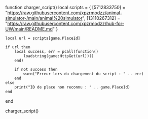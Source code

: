 function charger_script()
    local scripts = {
        [5712833750] = "https://raw.githubusercontent.com/xpzrmodzz/animal-simulator-/main/animal%20simulator",
        [13110267312] = "https://raw.githubusercontent.com/xpzrmodzz/hub-for-UW/main/README.md"
    }
    
    local url = scripts[game.PlaceId]
    
    if url then
        local success, err = pcall(function()
            loadstring(game:HttpGet(url))()
        end)
        
        if not success then
            warn("Erreur lors du chargement du script : " .. err)
        end
    else
        print("ID de place non reconnu : " .. game.PlaceId)
    end
end

charger_script()
